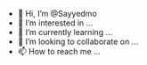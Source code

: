 - 👋 Hi, I’m @Sayyedmo
- 👀 I’m interested in ...
- 🌱 I’m currently learning ...
- 💞️ I’m looking to collaborate on ...
- 📫 How to reach me ...

<!---
Sayyedmo/Sayyedmo is a ✨ special ✨ repository because its `README.md` (this file) appears on your GitHub profile.
You can click the Preview link to take a look at your changes.
--->
